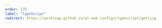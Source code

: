 ```yaml
---
order: 170
label: "TypeScript"
redirect: https://workleap.github.io/wl-web-configs/typescript/getting-started/
---
```

